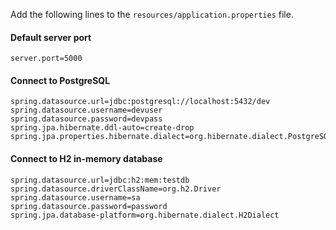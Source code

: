 Add the following lines to the `resources/application.properties` file.

#### Default server port

```
server.port=5000
```


#### Connect to PostgreSQL

```
spring.datasource.url=jdbc:postgresql://localhost:5432/dev
spring.datasource.username=devuser
spring.datasource.password=devpass
spring.jpa.hibernate.ddl-auto=create-drop
spring.jpa.properties.hibernate.dialect=org.hibernate.dialect.PostgreSQLDialect
```


#### Connect to H2 in-memory database

```
spring.datasource.url=jdbc:h2:mem:testdb
spring.datasource.driverClassName=org.h2.Driver
spring.datasource.username=sa
spring.datasource.password=password
spring.jpa.database-platform=org.hibernate.dialect.H2Dialect
```

